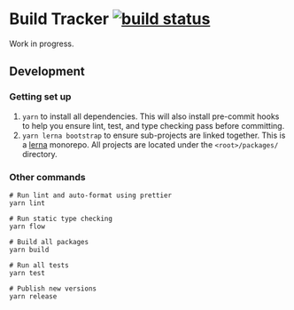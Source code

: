 # Build Tracker [![build status](https://img.shields.io/travis/paularmstrong/build-tracker/master.svg?style=flat-square)](https://travis-ci.org/paularmstrong/build-tracker)

Work in progress.

## Development

### Getting set up

1.  `yarn` to install all dependencies. This will also install pre-commit hooks to help you ensure lint, test, and type checking pass before committing.
2.  `yarn lerna bootstrap` to ensure sub-projects are linked together. This is a [lerna](https://lernajs.io) monorepo. All projects are located under the `<root>/packages/` directory.

### Other commands

```
# Run lint and auto-format using prettier
yarn lint

# Run static type checking
yarn flow

# Build all packages
yarn build

# Run all tests
yarn test

# Publish new versions
yarn release
```
